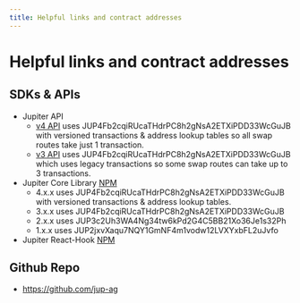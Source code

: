 ```yaml
---
title: Helpful links and contract addresses
---
```

# Helpful links and contract addresses

## SDKs & APIs

- Jupiter API
    - [v4 API](https://quote-api.jup.ag/v4/docs/static/index.html) uses JUP4Fb2cqiRUcaTHdrPC8h2gNsA2ETXiPDD33WcGuJB with versioned transactions & address lookup tables so all swap routes take just 1 transaction.
    - [v3 API](https://quote-api.jup.ag/v3/docs/static/index.html) uses JUP4Fb2cqiRUcaTHdrPC8h2gNsA2ETXiPDD33WcGuJB which uses legacy transactions so some swap routes can take up to 3 transactions.
- Jupiter Core Library [NPM](https://www.npmjs.com/package/@jup-ag/core)
    - 4.x.x uses JUP4Fb2cqiRUcaTHdrPC8h2gNsA2ETXiPDD33WcGuJB with versioned transactions & address lookup tables.
    - 3.x.x uses JUP4Fb2cqiRUcaTHdrPC8h2gNsA2ETXiPDD33WcGuJB
    - 2.x.x uses JUP3c2Uh3WA4Ng34tw6kPd2G4C5BB21Xo36Je1s32Ph
    - 1.x.x uses JUP2jxvXaqu7NQY1GmNF4m1vodw12LVXYxbFL2uJvfo
- Jupiter React-Hook [NPM](https://www.npmjs.com/package/@jup-ag/react-hook)

## Github Repo

- https://github.com/jup-ag